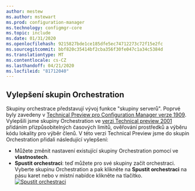 ```yaml
---
author: mestew
ms.author: mstewart
ms.prod: configuration-manager
ms.technology: configmgr-core
ms.topic: include
ms.date: 01/31/2020
ms.openlocfilehash: 9215827bde1ce185dfe5ec74712273c72f15e2fc
ms.sourcegitcommit: bbf820c35414bf2cba356f30fe047c1a34c5384d
ms.translationtype: MT
ms.contentlocale: cs-CZ
ms.lasthandoff: 04/21/2020
ms.locfileid: "81712040"
---
```

## <a name="improvements-to-orchestration-groups"></a><a name="bkmk_orch"></a>Vylepšení skupin Orchestration
<!--3098816-->
Skupiny orchestrace představují vývoj funkce "skupiny serverů". Poprvé byly zavedeny v [Technical Preview pro Configuration Manager verze 1909](../../../2019/technical-preview-1909.md#bkmk_OGs). Vylepšili jsme skupiny Orchestration ve [verzi Technical preview 2001](../../technical-preview-2001.md#bkmk_orch) přidáním přizpůsobitelných časových limitů, ověřování prostředků a výběru kódu lokality pro výběr členů. V této verzi Technical Preview jsme do skupin Orchestration přidali následující vylepšení:


- Můžete změnit nastavení existující skupiny Orchestration pomocí ve **vlastnostech**.
- **Spustit orchestraci**: teď můžete pro své skupiny začít orchestraci. Vyberte skupinu Orchestration a pak klikněte na **Spustit orchestraci** na pásu karet nebo v místní nabídce klikněte na tlačítko.
[![Spustit orchestraci](../../media/3098816-start-orchestration.png)](../../media/3098816-start-orchestration.png#lightbox)

